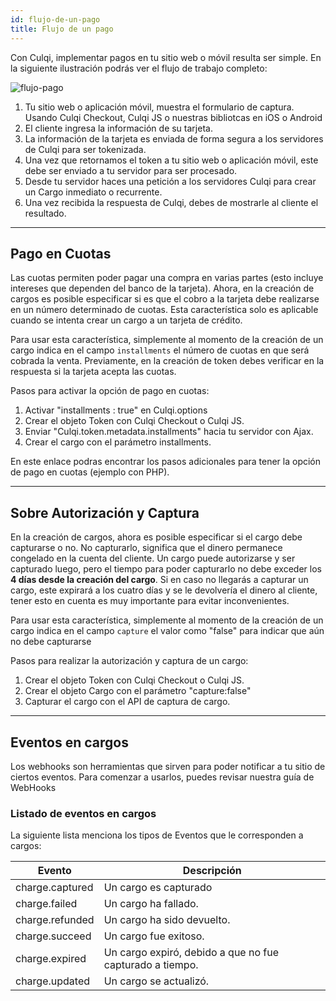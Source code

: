 ```yaml
---
id: flujo-de-un-pago
title: Flujo de un pago
---
```


Con Culqi, implementar pagos en tu sitio web o móvil resulta ser simple. En la siguiente ilustración podrás ver el flujo de trabajo completo:

![flujo-pago](/devsite/img/pagos/flujo_pago.svg)

1. Tu sitio web o aplicación móvil, muestra el formulario de captura. Usando Culqi Checkout, Culqi JS o nuestras bibliotcas en iOS o Android
2. El cliente ingresa la información de su tarjeta.
3. La información de la tarjeta es enviada de forma segura a los servidores de Culqi para ser tokenizada.
4. Una vez que retornamos el token a tu sitio web o aplicación móvil, este debe ser enviado a tu servidor para ser procesado.
5. Desde tu servidor haces una petición a los servidores Culqi para crear un Cargo inmediato o recurrente.
6. Una vez recibida la respuesta de Culqi, debes de mostrarle al cliente el resultado.

----

## Pago en Cuotas

Las cuotas permiten poder pagar una compra en varias partes (esto incluye intereses que dependen del banco de la tarjeta). Ahora, en la creación de cargos es posible especificar si es que el cobro a la tarjeta debe realizarse en un número determinado de cuotas. Esta característica solo es aplicable cuando se intenta crear un cargo a un tarjeta de crédito.

Para usar esta característica, simplemente al momento de la creación de un cargo indica en el campo `installments` el número de cuotas en que será cobrada la venta. Previamente, en la creación de token debes verificar en la respuesta si la tarjeta acepta las cuotas.

Pasos para activar la opción de pago en cuotas:

1. Activar "installments : true" en Culqi.options
2. Crear el objeto Token con Culqi Checkout o Culqi JS.
3. Enviar "Culqi.token.metadata.installments" hacia tu servidor con Ajax.
4. Crear el cargo con el parámetro installments.

En este enlace podras encontrar los pasos adicionales para tener la opción de pago en cuotas (ejemplo con PHP).

----

## Sobre Autorización y Captura

En la creación de cargos, ahora es posible especificar si el cargo debe capturarse o no. No capturarlo, significa que el dinero permanece congelado en la cuenta del cliente. Un cargo puede autorizarse y ser capturado luego, pero el tiempo para poder capturarlo no debe exceder los **4 días desde la creación del cargo**. Si en caso no llegarás a capturar un cargo, este expirará a los cuatro días y se le devolvería el dinero al cliente, tener esto en cuenta es muy importante para evitar inconvenientes.

Para usar esta característica, simplemente al momento de la creación de un cargo indica en el campo `capture` el valor como "false" para indicar que aún no debe capturarse

Pasos para realizar la autorización y captura de un cargo:

1. Crear el objeto Token con Culqi Checkout o Culqi JS.
2. Crear el objeto Cargo con el parámetro "capture:false"
3. Capturar el cargo con el API de captura de cargo.

----

## Eventos en cargos

Los webhooks son herramientas que sirven para poder notificar a tu sitio de ciertos eventos. Para comenzar a usarlos, puedes revisar nuestra guía de WebHooks

### Listado de eventos en cargos

La siguiente lista menciona los tipos de Eventos que le corresponden a cargos:

| Evento          | Descripción                                              |
|-----------------|----------------------------------------------------------|
| charge.captured | Un cargo es capturado                                    |
| charge.failed   | Un cargo ha fallado.                                     |
| charge.refunded | Un cargo ha sido devuelto.                               |
| charge.succeed  | Un cargo fue exitoso.                                    |
| charge.expired  | Un cargo expiró, debido a que no fue capturado a tiempo. |
| charge.updated  | Un cargo se actualizó.                                   |